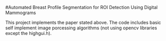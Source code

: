 #Automated Breast Profile Segmentation for ROI Detection Using Digital Mammograms

This project implements the paper stated above. The code includes basic self implement image porcessing algorithms (not using opencv libraries except the highgui.h). 
